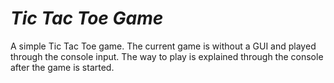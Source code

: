 # *Tic Tac Toe Game*

A simple Tic Tac Toe game. The current game is without a GUI and played through the console input.
The way to play is explained through the console after the game is started.
